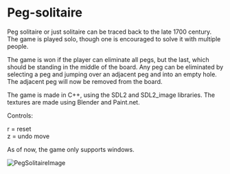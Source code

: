 # Peg-solitaire

Peg solitaire or just solitaire can be traced back to the late 1700 century. 
The game is played solo, though one is encouraged to solve it with multiple people.

The game is won if the player can eliminate all pegs, but the last, which should be standing in the middle of the board.
Any peg can be eliminated by selecting a peg and jumping over an adjacent peg and into an empty hole. 
The adjacent peg will now be removed from the board.

The game is made in C++, using the SDL2 and SDL2_image libraries. 
The textures are made using Blender and Paint.net.

Controls:

r = reset  
z = undo move

As of now, the game only supports windows.

![PegSolitaireImage](https://github.com/simonsvale/Peg-solitaire/assets/8054877/807d50be-0045-4f14-a53b-b1290656efdf)
